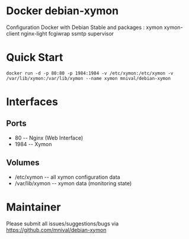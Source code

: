 Docker debian-xymon
============

Configuration Docker with Debian Stable and packages :
    xymon
	xymon-client
	nginx-light
	fcgiwrap
	ssmtp
	supervisor

Quick Start
===========
    docker run -d -p 80:80 -p 1984:1984 -v /etc/xymon:/etc/xymon -v /var/lib/xymon:/var/lib/xymon --name xymon mnival/debian-xymon

Interfaces
===========

Ports
-------

* 80 -- Nginx (Web Interface)
* 1984 -- Xymon

Volumes
-------

* /etc/xymon -- all xymon configuration data
* /var/lib/xymon -- xymon data (monitoring state)

Maintainer
==========

Please submit all issues/suggestions/bugs via
https://github.com/mnival/debian-xymon

